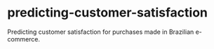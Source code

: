 # predicting-customer-satisfaction
Predicting customer satisfaction for purchases made in  Brazilian e-commerce.
